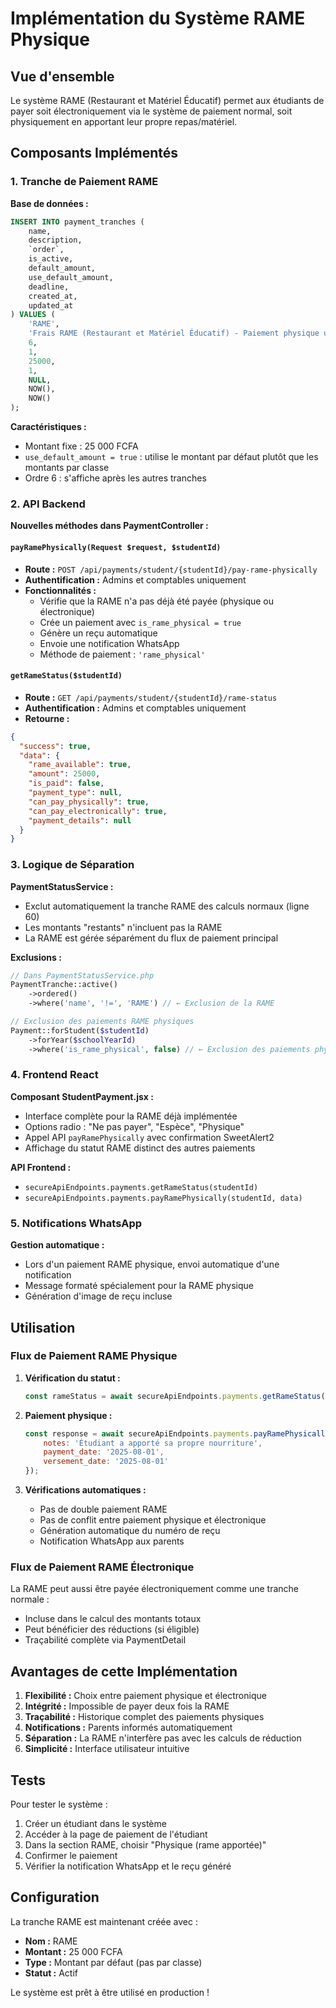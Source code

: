 # Implémentation du Système RAME Physique

## Vue d'ensemble

Le système RAME (Restaurant et Matériel Éducatif) permet aux étudiants de payer soit électroniquement via le système de paiement normal, soit physiquement en apportant leur propre repas/matériel.

## Composants Implémentés

### 1. Tranche de Paiement RAME

**Base de données :**
```sql
INSERT INTO payment_tranches (
    name, 
    description, 
    `order`, 
    is_active, 
    default_amount, 
    use_default_amount, 
    deadline, 
    created_at, 
    updated_at
) VALUES (
    'RAME', 
    'Frais RAME (Restaurant et Matériel Éducatif) - Paiement physique uniquement', 
    6, 
    1, 
    25000, 
    1, 
    NULL, 
    NOW(), 
    NOW()
);
```

**Caractéristiques :**
- Montant fixe : 25 000 FCFA
- `use_default_amount = true` : utilise le montant par défaut plutôt que les montants par classe
- Ordre 6 : s'affiche après les autres tranches

### 2. API Backend

**Nouvelles méthodes dans PaymentController :**

#### `payRamePhysically(Request $request, $studentId)`
- **Route :** `POST /api/payments/student/{studentId}/pay-rame-physically`
- **Authentification :** Admins et comptables uniquement
- **Fonctionnalités :**
  - Vérifie que la RAME n'a pas déjà été payée (physique ou électronique)
  - Crée un paiement avec `is_rame_physical = true`
  - Génère un reçu automatique
  - Envoie une notification WhatsApp
  - Méthode de paiement : `'rame_physical'`

#### `getRameStatus($studentId)`
- **Route :** `GET /api/payments/student/{studentId}/rame-status`
- **Authentification :** Admins et comptables uniquement
- **Retourne :**
```json
{
  "success": true,
  "data": {
    "rame_available": true,
    "amount": 25000,
    "is_paid": false,
    "payment_type": null,
    "can_pay_physically": true,
    "can_pay_electronically": true,
    "payment_details": null
  }
}
```

### 3. Logique de Séparation

**PaymentStatusService :**
- Exclut automatiquement la tranche RAME des calculs normaux (ligne 60)
- Les montants "restants" n'incluent pas la RAME
- La RAME est gérée séparément du flux de paiement principal

**Exclusions :**
```php
// Dans PaymentStatusService.php
PaymentTranche::active()
    ->ordered()
    ->where('name', '!=', 'RAME') // ← Exclusion de la RAME

// Exclusion des paiements RAME physiques
Payment::forStudent($studentId)
    ->forYear($schoolYearId)
    ->where('is_rame_physical', false) // ← Exclusion des paiements physiques
```

### 4. Frontend React

**Composant StudentPayment.jsx :**
- Interface complète pour la RAME déjà implémentée
- Options radio : "Ne pas payer", "Espèce", "Physique"
- Appel API `payRamePhysically` avec confirmation SweetAlert2
- Affichage du statut RAME distinct des autres paiements

**API Frontend :**
- `secureApiEndpoints.payments.getRameStatus(studentId)`
- `secureApiEndpoints.payments.payRamePhysically(studentId, data)`

### 5. Notifications WhatsApp

**Gestion automatique :**
- Lors d'un paiement RAME physique, envoi automatique d'une notification
- Message formaté spécialement pour la RAME physique
- Génération d'image de reçu incluse

## Utilisation

### Flux de Paiement RAME Physique

1. **Vérification du statut :**
   ```javascript
   const rameStatus = await secureApiEndpoints.payments.getRameStatus(studentId);
   ```

2. **Paiement physique :**
   ```javascript
   const response = await secureApiEndpoints.payments.payRamePhysically(studentId, {
       notes: 'Étudiant a apporté sa propre nourriture',
       payment_date: '2025-08-01',
       versement_date: '2025-08-01'
   });
   ```

3. **Vérifications automatiques :**
   - Pas de double paiement RAME
   - Pas de conflit entre paiement physique et électronique
   - Génération automatique du numéro de reçu
   - Notification WhatsApp aux parents

### Flux de Paiement RAME Électronique

La RAME peut aussi être payée électroniquement comme une tranche normale :
- Incluse dans le calcul des montants totaux
- Peut bénéficier des réductions (si éligible)
- Traçabilité complète via PaymentDetail

## Avantages de cette Implémentation

1. **Flexibilité :** Choix entre paiement physique et électronique
2. **Intégrité :** Impossible de payer deux fois la RAME
3. **Traçabilité :** Historique complet des paiements physiques
4. **Notifications :** Parents informés automatiquement
5. **Séparation :** La RAME n'interfère pas avec les calculs de réduction
6. **Simplicité :** Interface utilisateur intuitive

## Tests

Pour tester le système :

1. Créer un étudiant dans le système
2. Accéder à la page de paiement de l'étudiant
3. Dans la section RAME, choisir "Physique (rame apportée)"
4. Confirmer le paiement
5. Vérifier la notification WhatsApp et le reçu généré

## Configuration

La tranche RAME est maintenant créée avec :
- **Nom :** RAME
- **Montant :** 25 000 FCFA
- **Type :** Montant par défaut (pas par classe)
- **Statut :** Actif

Le système est prêt à être utilisé en production !